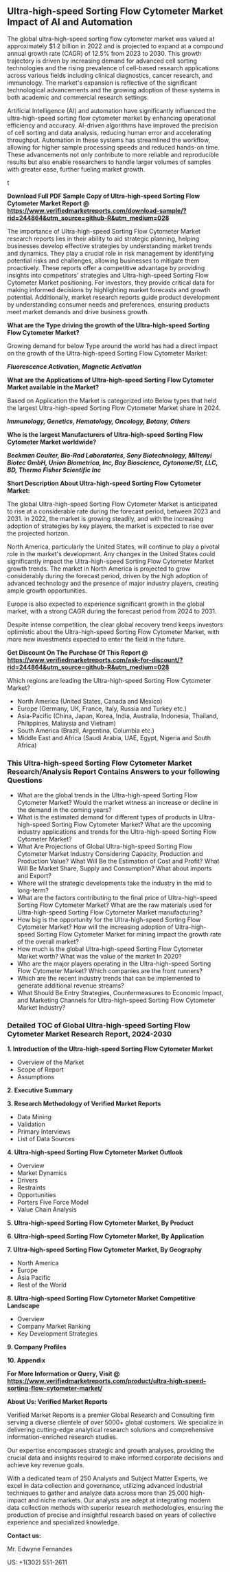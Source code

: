 <h2>Ultra-high-speed Sorting Flow Cytometer Market Impact of AI and Automation</h2><p>The global ultra-high-speed sorting flow cytometer market was valued at approximately $1.2 billion in 2022 and is projected to expand at a compound annual growth rate (CAGR) of 12.5% from 2023 to 2030. This growth trajectory is driven by increasing demand for advanced cell sorting technologies and the rising prevalence of cell-based research applications across various fields including clinical diagnostics, cancer research, and immunology. The market's expansion is reflective of the significant technological advancements and the growing adoption of these systems in both academic and commercial research settings.</p><p>Artificial Intelligence (AI) and automation have significantly influenced the ultra-high-speed sorting flow cytometer market by enhancing operational efficiency and accuracy. AI-driven algorithms have improved the precision of cell sorting and data analysis, reducing human error and accelerating throughput. Automation in these systems has streamlined the workflow, allowing for higher sample processing speeds and reduced hands-on time. These advancements not only contribute to more reliable and reproducible results but also enable researchers to handle larger volumes of samples with greater ease, further fueling market growth.</p>t</p><p id="" class=""><strong>Download Full PDF Sample Copy of Ultra-high-speed Sorting Flow Cytometer Market Report @ <a href="https://www.verifiedmarketreports.com/download-sample/?rid=244864&utm_source=github-R&utm_medium=028" target="_blank">https://www.verifiedmarketreports.com/download-sample/?rid=244864&utm_source=github-R&utm_medium=028</a></strong></p><p>The importance of&nbsp;Ultra-high-speed Sorting Flow Cytometer Market research reports lies in their ability to aid strategic planning, helping businesses develop effective strategies by understanding market trends and dynamics. They play a crucial role in risk management by identifying potential risks and challenges, allowing businesses to mitigate them proactively. These reports offer a competitive advantage by providing insights into competitors' strategies and Ultra-high-speed Sorting Flow Cytometer Market positioning. For investors, they provide critical data for making informed decisions by highlighting market forecasts and growth potential. Additionally, market research reports guide product development by understanding consumer needs and preferences, ensuring products meet market demands and drive business growth.</p><p><strong>What are the&nbsp;Type driving the growth of the Ultra-high-speed Sorting Flow Cytometer Market?</strong></p><p id="" class="">Growing demand for below Type around the world has had a direct impact on the growth of the Ultra-high-speed Sorting Flow Cytometer Market:</p><em><strong>Fluorescence Activation, Magnetic Activation</strong></em></p><strong>What are the&nbsp;Applications&nbsp;of Ultra-high-speed Sorting Flow Cytometer Market available in the Market?</strong></p><p id="" class="">Based on Application the Market is categorized into Below types that held the largest Ultra-high-speed Sorting Flow Cytometer Market share In 2024.</p><em><strong>Immunology, Genetics, Hematology, Oncology, Botany, Others</strong></em></p><strong>Who is the largest Manufacturers of Ultra-high-speed Sorting Flow Cytometer Market worldwide?</strong></p><p><em><strong>Beckman Coulter, Bio-Rad Laboratories, Sony Biotechnology, Miltenyi Biotec GmbH, Union Biometrica, Inc, Bay Bioscience, Cytonome/St, LLC, BD, Thermo Fisher Scientific Inc</strong></em></p><p id="" class=""><strong>Short Description About Ultra-high-speed Sorting Flow Cytometer Market:</strong></p><p>The global Ultra-high-speed Sorting Flow Cytometer Market is anticipated to rise at a considerable rate during the forecast period, between 2023 and 2031. In 2022, the market is growing steadily, and with the increasing adoption of strategies by key players, the market is expected to rise over the projected horizon.</p><p>North America, particularly the United States, will continue to play a pivotal role in the market's development. Any changes in the United States could significantly impact the Ultra-high-speed Sorting Flow Cytometer Market growth trends. The market in North America is projected to grow considerably during the forecast period, driven by the high adoption of advanced technology and the presence of major industry players, creating ample growth opportunities.</p><p>Europe is also expected to experience significant growth in the global market, with a strong CAGR during the forecast period from 2024 to 2031.</p><p>Despite intense competition, the clear global recovery trend keeps investors optimistic about the Ultra-high-speed Sorting Flow Cytometer Market, with more new investments expected to enter the field in the future.</p><p id="" class=""><strong>Get Discount On The Purchase Of This Report @ <a href="https://www.verifiedmarketreports.com/ask-for-discount/?rid=244864&utm_source=github-R&utm_medium=028" target="_blank">https://www.verifiedmarketreports.com/ask-for-discount/?rid=244864&utm_source=github-R&utm_medium=028</a></strong></p>Which regions are leading the Ultra-high-speed Sorting Flow Cytometer Market?</p><ul><li>North America (United States, Canada and Mexico)</li><li>Europe (Germany, UK, France, Italy, Russia and Turkey etc.)</li><li>Asia-Pacific (China, Japan, Korea, India, Australia, Indonesia, Thailand, Philippines, Malaysia and Vietnam)</li><li>South America (Brazil, Argentina, Columbia etc.)</li><li>Middle East and Africa (Saudi Arabia, UAE, Egypt, Nigeria and South Africa)</li></ul><h3 id="" class="">This Ultra-high-speed Sorting Flow Cytometer Market Research/Analysis Report Contains Answers to your following Questions</h3><ul><li>What are the global trends in the Ultra-high-speed Sorting Flow Cytometer Market? Would the market witness an increase or decline in the demand in the coming years?</li><li>What is the estimated demand for different types of products in Ultra-high-speed Sorting Flow Cytometer Market? What are the upcoming industry applications and trends for the Ultra-high-speed Sorting Flow Cytometer Market?</li><li>What Are Projections of Global Ultra-high-speed Sorting Flow Cytometer Market Industry Considering Capacity, Production and Production Value? What Will Be the Estimation of Cost and Profit? What Will Be Market Share, Supply and Consumption? What about imports and Export?</li><li>Where will the strategic developments take the industry in the mid to long-term?</li><li>What are the factors contributing to the final price of Ultra-high-speed Sorting Flow Cytometer Market? What are the raw materials used for Ultra-high-speed Sorting Flow Cytometer Market manufacturing?</li><li>How big is the opportunity for the Ultra-high-speed Sorting Flow Cytometer Market? How will the increasing adoption of Ultra-high-speed Sorting Flow Cytometer Market for mining impact the growth rate of the overall market?</li><li>How much is the global Ultra-high-speed Sorting Flow Cytometer Market worth? What was the value of the market In 2020?</li><li>Who are the major players operating in the Ultra-high-speed Sorting Flow Cytometer Market? Which companies are the front runners?</li><li>Which are the recent industry trends that can be implemented to generate additional revenue streams?</li><li>What Should Be Entry Strategies, Countermeasures to Economic Impact, and Marketing Channels for Ultra-high-speed Sorting Flow Cytometer Market Industry?</li></ul><h3 id="" class="">Detailed TOC of Global Ultra-high-speed Sorting Flow Cytometer Market Research Report, 2024-2030</h3><p id="" class=""><strong>1. Introduction of the Ultra-high-speed Sorting Flow Cytometer Market</strong></p><ul><li>Overview of the Market</li><li>Scope of Report</li><li>Assumptions</li></ul><p id="" class=""><strong>2. Executive Summary</strong></p><p id="" class=""><strong>3. Research Methodology of Verified Market Reports</strong></p><ul><li>Data Mining</li><li>Validation</li><li>Primary Interviews</li><li>List of Data Sources</li></ul><p id="" class=""><strong>4. Ultra-high-speed Sorting Flow Cytometer Market Outlook</strong></p><ul><li>Overview</li><li>Market Dynamics</li><li>Drivers</li><li>Restraints</li><li>Opportunities</li><li>Porters Five Force Model</li><li>Value Chain Analysis</li></ul><p id="" class=""><strong>5. Ultra-high-speed Sorting Flow Cytometer Market, By Product</strong></p><p id="" class=""><strong>6. Ultra-high-speed Sorting Flow Cytometer Market, By Application</strong></p><p id="" class=""><strong>7. Ultra-high-speed Sorting Flow Cytometer Market, By Geography</strong></p><ul><li>North America</li><li>Europe</li><li>Asia Pacific</li><li>Rest of the World</li></ul><p id="" class=""><strong>8. Ultra-high-speed Sorting Flow Cytometer Market Competitive Landscape</strong></p><ul><li>Overview</li><li>Company Market Ranking</li><li>Key Development Strategies</li></ul><p id="" class=""><strong>9. Company Profiles</strong></p><p id="" class=""><strong>10. Appendix</strong></p><p id="" class=""><strong>For More Information or Query, Visit @ <a href="https://www.verifiedmarketreports.com/product/ultra-high-speed-sorting-flow-cytometer-market/" target="_blank">https://www.verifiedmarketreports.com/product/ultra-high-speed-sorting-flow-cytometer-market/</a></strong></p><p id="" class=""><strong>About Us: Verified Market Reports</strong></p><p id="" class="">Verified Market Reports is a premier Global Research and Consulting firm serving a diverse clientele of over 5000+ global customers. We specialize in delivering cutting-edge analytical research solutions and comprehensive information-enriched research studies.</p><p id="" class="">Our expertise encompasses strategic and growth analyses, providing the crucial data and insights required to make informed corporate decisions and achieve key revenue goals.</p><p id="" class="">With a dedicated team of 250 Analysts and Subject Matter Experts, we excel in data collection and governance, utilizing advanced industrial techniques to gather and analyze data across more than 25,000 high-impact and niche markets. Our analysts are adept at integrating modern data collection methods with superior research methodologies, ensuring the production of precise and insightful research based on years of collective experience and specialized knowledge.</p><p id="" class=""><strong>Contact us:</strong></p><p id="" class="">Mr. Edwyne Fernandes</p><p id="" class="">US: +1(302) 551-2611</p>